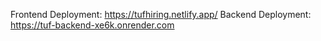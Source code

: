Frontend Deployment: https://tufhiring.netlify.app/
Backend Deployment: https://tuf-backend-xe6k.onrender.com

